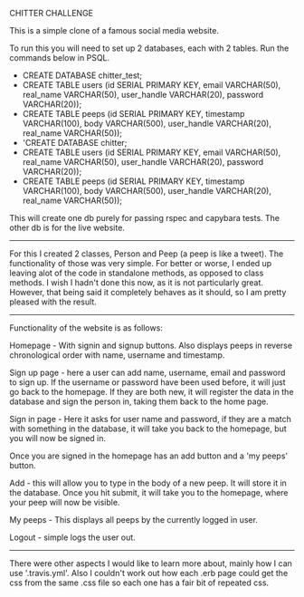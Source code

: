 CHITTER CHALLENGE

This is a simple clone of a famous social media website.

To run this you will need to set up 2 databases, each with 2 tables. Run the commands below in PSQL.

  - CREATE DATABASE chitter_test;
  - CREATE TABLE users (id SERIAL PRIMARY KEY, email VARCHAR(50), real_name VARCHAR(50), user_handle VARCHAR(20), password VARCHAR(20));
  - CREATE TABLE peeps (id SERIAL PRIMARY KEY, timestamp VARCHAR(100), body VARCHAR(500), user_handle VARCHAR(20), real_name VARCHAR(50));
  - 'CREATE DATABASE chitter;
  - CREATE TABLE users (id SERIAL PRIMARY KEY, email VARCHAR(50), real_name VARCHAR(50), user_handle VARCHAR(20), password VARCHAR(20));
  - CREATE TABLE peeps (id SERIAL PRIMARY KEY, timestamp VARCHAR(100), body VARCHAR(500), user_handle VARCHAR(20), real_name VARCHAR(50));

  This will create one db purely for passing rspec and capybara tests. The other db is for the live website.

  ---------------------------------

  For this I created 2 classes, Person and Peep (a peep is like a tweet). The functionality of those was very simple. For better or worse, I ended up leaving alot of the code in standalone methods, as opposed to class methods. I wish I hadn't done this now, as it is not particularly great. However, that being said it completely behaves as it should, so I am pretty pleased with the result.

  ----------

  Functionality of the website is as follows:

  Homepage - With signin and signup buttons. Also displays peeps in reverse chronological order with name, username and timestamp.

  Sign up page - here a user can add name, username, email and password to sign up. If the username or password have been used before, it will just go back to the homepage. If they are both new, it will register the data in the database and sign the person in, taking them back to the home page.

  Sign in page - Here it asks for user name and password, if they are a match with something in the database, it will take you back to the homepage, but you will now be signed in.

  Once you are signed in the homepage has an add button and a 'my peeps' button. 

  Add - this will allow you to type in the body of a new peep. It will store it in the database. Once you hit submit, it will take you to the homepage, where your peep will now be visible.

  My peeps - This displays all peeps by the currently logged in user.

  Logout - simple logs the user out.

  -----

  There were other aspects I would like to learn more about, mainly how I can use '.travis.yml'. Also I couldn't work out how each .erb page could get the css from the same .css file so each one has a fair bit of repeated css.
